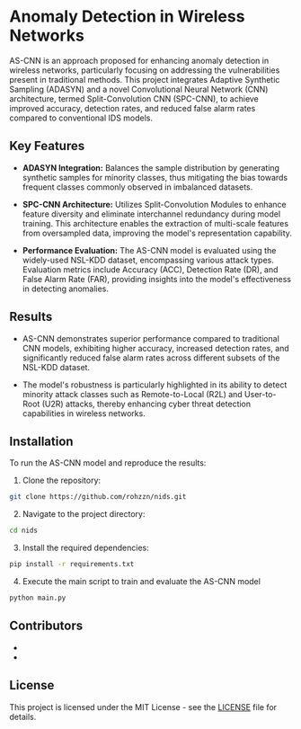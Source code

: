 # Anomaly Detection in Wireless Networks 

AS-CNN is an approach proposed for enhancing anomaly detection in wireless networks, particularly focusing on addressing the vulnerabilities present in traditional methods. This project integrates Adaptive Synthetic Sampling (ADASYN) and a novel Convolutional Neural Network (CNN) architecture, termed Split-Convolution CNN (SPC-CNN), to achieve improved accuracy, detection rates, and reduced false alarm rates compared to conventional IDS models.

## Key Features

- **ADASYN Integration:** Balances the sample distribution by generating synthetic samples for minority classes, thus mitigating the bias towards frequent classes commonly observed in imbalanced datasets.

- **SPC-CNN Architecture:** Utilizes Split-Convolution Modules to enhance feature diversity and eliminate interchannel redundancy during model training. This architecture enables the extraction of multi-scale features from oversampled data, improving the model's representation capability.

- **Performance Evaluation:** The AS-CNN model is evaluated using the widely-used NSL-KDD dataset, encompassing various attack types. Evaluation metrics include Accuracy (ACC), Detection Rate (DR), and False Alarm Rate (FAR), providing insights into the model's effectiveness in detecting anomalies.

## Results

- AS-CNN demonstrates superior performance compared to traditional CNN models, exhibiting higher accuracy, increased detection rates, and significantly reduced false alarm rates across different subsets of the NSL-KDD dataset.

- The model's robustness is particularly highlighted in its ability to detect minority attack classes such as Remote-to-Local (R2L) and User-to-Root (U2R) attacks, thereby enhancing cyber threat detection capabilities in wireless networks.

## Installation

To run the AS-CNN model and reproduce the results:

1. Clone the repository:

```bash
git clone https://github.com/rohzzn/nids.git
```

2. Navigate to the project directory:

```bash
cd nids
```

3. Install the required dependencies:

```bash
pip install -r requirements.txt
```

4. Execute the main script to train and evaluate the AS-CNN model

```bash
python main.py
```

## Contributors

- 
- 


## License

This project is licensed under the MIT License - see the [LICENSE](LICENSE) file for details.
